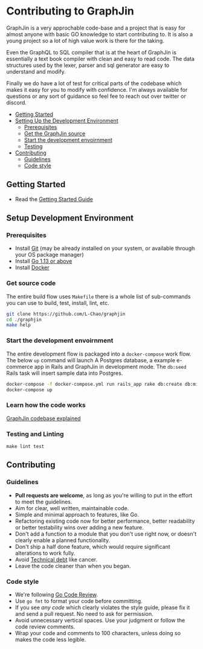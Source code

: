 # Contributing to GraphJin

GraphJin is a very approchable code-base and a project that is easy for almost
anyone with basic GO knowledge to start contributing to. It is also a young project
so a lot of high value work is there for the taking.

Even the GraphQL to SQL compiler that is at the heart of GraphJin is essentially a text book compiler with clean and easy to read code. The data structures used by the lexer, parser and sql generator are easy to understand and modify. 

Finally we do have a lot of test for critical parts of the codebase which makes it easy for you to modify with confidence. I'm always available for questions or any sort of guidance so feel fee to reach out over twitter or discord.

* [Getting Started](#getting-started)
* [Setting Up the Development Environment](#setup-development-environment)
   * [Prerequisites](#prerequisites)
   * [Get the GraphJin source](#get-source-code)
   * [Start the development envoirnment ](#start-the-development-envoirnment)
   * [Testing](#testing-and-linting)
* [Contributing](#contributing)
   * [Guidelines](#guidelines)
   * [Code style](#code-style)

## Getting Started

- Read the [Getting Started Guide](https://graphjin.com/guide.html#get-started)

## Setup Development Environment

### Prerequisites

- Install [Git](https://git-scm.com/) (may be already installed on your system, or available through your OS package manager)
- Install [Go 1.13 or above](https://golang.org/doc/install)
- Install [Docker](https://docs.docker.com/v17.09/engine/installation/)

### Get source code

The entire build flow uses `Makefile` there is a whole list of sub-commands you
can use to build, test, install, lint, etc.

```bash
git clone https://github.com/L-Chao/graphjin 
cd ./graphjin
make help
```

### Start the development envoirnment

The entire development flow is packaged into a `docker-compose` work flow. The below `up` command will launch A Postgres database, a example e-commerce app in Rails and GraphJin in development mode. The `db:seed` Rails task will insert sample data into Postgres.

```bash
docker-compose -f docker-compose.yml run rails_app rake db:create db:migrate db:seed
docker-compose up
```

### Learn how the code works

[GraphJin codebase explained](https://graphjin.com/internals.html)

### Testing and Linting

```
make lint test
```

## Contributing

### Guidelines

- **Pull requests are welcome**, as long as you're willing to put in the effort to meet the guidelines.
- Aim for clear, well written, maintainable code.
- Simple and minimal approach to features, like Go.
- Refactoring existing code now for better performance, better readability or better testability wins over adding a new feature.
- Don't add a function to a module that you don't use right now, or doesn't clearly enable a planned functionality.
- Don't ship a half done feature, which would require significant alterations to work fully.
- Avoid [Technical debt](https://en.wikipedia.org/wiki/Technical_debt) like cancer.
- Leave the code cleaner than when you began.

### Code style

- We're following [Go Code Review](https://github.com/golang/go/wiki/CodeReviewComments).
- Use `go fmt` to format your code before committing.
- If you see *any code* which clearly violates the style guide, please fix it and send a pull request. No need to ask for permission.
- Avoid unnecessary vertical spaces. Use your judgment or follow the code review comments.
- Wrap your code and comments to 100 characters, unless doing so makes the code less legible.
